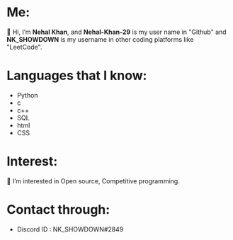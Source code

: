 # Me:
👋 Hi, I’m **Nehal Khan**, and **Nehal-Khan-29** is my user name in "Github" and **NK_SHOWDOWN** is my username in other coding platforms like "LeetCode".
# Languages that I know:
- Python
- c
- c++
- SQL
- html
- CSS
# Interest:
👀 I’m interested in Open source, Competitive programming.
# Contact through:
- Discord ID : NK_SHOWDOWN#2849






<!---Nehal-Khan-29/Nehal-Khan-29 is a ✨ special ✨ repository because its `README.md`--->
